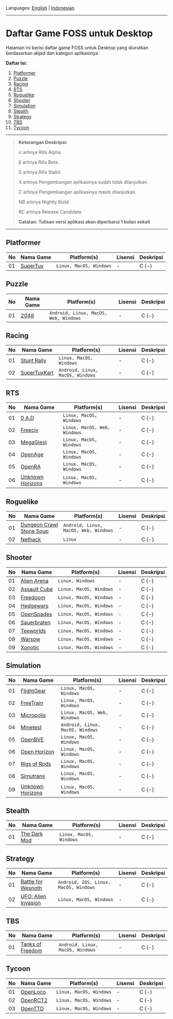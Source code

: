 Languages: [English](https://github.com/ditokp/Tes_Repositori/blob/master/HOME.md) | [Indonesian](https://github.com/ditokp/Tes_Repositori/blob/master/Daftar-Game-FOSS-Desktop.md)
______________________________________________
# Daftar Game FOSS untuk Desktop
Halaman ini berisi daftar game FOSS untuk Desktop yang diurutkan berdasarkan abjad dan kategori aplikasinya.

**Daftar Isi:**
1. [Platformer]()
2. [Puzzle]()
3. [Racing]()
4. [RTS]()
5. [Roguelike]()
6. [Shooter]()
7. [Simulation]()
8. [Stealth]()
9. [Strategy]()
10. [TBS]()
11. [Tycoon]()
______________________________________
> **Keterangan Deskripsi:**
> 
> α artinya Rilis Alpha.
> 
> β artinya Rilis Beta.
> 
> S artinya Rilis Stabil.
> 
> X artinya Pengembangan aplikasinya sudah tidak dilanjutkan.
> 
> C artinya Pengembangan aplikasinya masih dilanjutkan.
>
> NB artinya Nightly Build
>
> RC artinya Release Candidate
>
> **Catatan: Tulisan versi aplikasi akan diperbarui 1 bulan sekali**
______________________________________
## Platformer
No | Nama Game | Platform(s) | Lisensi | Deskripsi
--- | --- | --- | --- | ---
01 | [SuperTux]() | `Linux, MacOS, Windows` | - | C {-}

## Puzzle
No | Nama Game | Platform(s) | Lisensi | Deskripsi
--- | --- | --- | --- | ---
01 | [2048]() | `Android, Linux, MacOS, Web, Windows` | - | C {-}

## Racing
No | Nama Game | Platform(s) | Lisensi | Deskripsi
--- | --- | --- | --- | ---
01 | [Stunt Rally]() | `Linux, MacOS, Windows` | - | C {-}
02 | [SuperTuxKart]() | `Android, Linux, MacOS, Windows` | - | C {-}

## RTS
No | Nama Game | Platform(s) | Lisensi | Deskripsi
--- | --- | --- | --- | ---
01 | [0 A.D]() | `Linux, MacOS, Windows` | - | C {-}
02 | [Freeciv]() | `Linux, MacOS, Web, Windows` | - | C {-}
03 | [MegaGlest]() | `Linux, MacOS, Windows` | - | C {-}
04 | [OpenAge]() | `Linux, MacOS, Windows` | - | C {-}
05 | [OpenRA]() | `Linux, MacOS, Windows` | - | C {-}
06 | [Unknown Horizons]() | `Linux, MacOS, Windows` | - | C {-}

## Roguelike
No | Nama Game | Platform(s) | Lisensi | Deskripsi
--- | --- | --- | --- | ---
01 | [Dungeon Crawl Stone Soup]() | `Android, Linux, MacOS, Web, Windows` | - | C {-}
02 | [Nethack]() | `Linux` | - | C {-}

## Shooter
No | Nama Game | Platform(s) | Lisensi | Deskripsi
--- | --- | --- | --- | ---
01 | [Alien Arena]() | `Linux, Windows` | - | C {-}
02 | [Assault Cube]() | `Linux, MacOS, Windows` | - | C {-}
03 | [Freedoom]() | `Linux, MacOS, Windows` | - | C {-}
04 | [Hedgewars]() | `Linux, MacOS, Windows` | - | C {-}
05 | [OpenSpades]() | `Linux, MacOS, Windows` | - | C {-}
06 | [Sauerbraten]() | `Linux, MacOS, Windows` | - | C {-}
07 | [Teeworlds]() | `Linux, MacOS, Windows` | - | C {-}
08 | [Warsow]() | `Linux, MacOS, Windows` | - | C {-}
09 | [Xonotic]() | `Linux, MacOS, Windows` | - | C {-}

## Simulation
No | Nama Game | Platform(s) | Lisensi | Deskripsi
--- | --- | --- | --- | ---
01 | [FlightGear]() | `Linux, MacOS, Windows` | - | C {-}
02 | [FreeTrain]() | `Linux, MacOS, Windows` | - | C {-}
03 | [Micropolis]() | `Linux, MacOS, Web, Windows` | - | C {-}
04 | [Minetest]() | `Android, Linux, MacOS, Windows` | - | C {-}
05 | [OpenBVE]() | `Linux, MacOS, Windows` | - | C {-}
06 | [Open Horizon]() | `Linux, MacOS, Windows` | - | C {-}
07 | [Rigs of Rods]() | `Linux, MacOS, Windows` | - | C {-}
08 | [Simutrans]() | `Linux, MacOS, Windows` | - | C {-}
09 | [Unknown Horizons]() | `Linux, MacOS, Windows` | - | C {-}

## Stealth
No | Nama Game | Platform(s) | Lisensi | Deskripsi
--- | --- | --- | --- | ---
01 | [The Dark Mod]() | `Linux, MacOS, Windows` | - | C {-}

## Strategy
No | Nama Game | Platform(s) | Lisensi | Deskripsi
--- | --- | --- | --- | ---
01 | [Battle for Wesnoth]() | `Android, IOS, Linux, MacOS, Windows` | - | C {-}
02 | [UFO: Alien Invasion]() | `Linux, MacOS, Windows` | - | C {-}

## TBS
No | Nama Game | Platform(s) | Lisensi | Deskripsi
--- | --- | --- | --- | ---
01 | [Tanks of Freedom]() | `Android, Linux, MacOS, Windows` | - | C {-}

## Tycoon
No | Nama Game | Platform(s) | Lisensi | Deskripsi
--- | --- | --- | --- | ---
01 | [OpenLoco]() | `Linux, MacOS, Windows` | - | C {-}
02 | [OpenRCT2]() | `Linux, MacOS, Windows` | - | C {-}
03 | [OpenTTD]() | `Linux, MacOS, Windows` | - | C {-}
